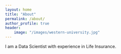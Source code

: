 ```yaml
---
layout: home
title: "About"
permalink: /about/
author_profile: true
header:
    image: "/images/western-university.jpg"
---
```


I am a Data Scientist with experience in Life Insurance.